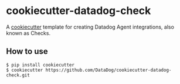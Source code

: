 # cookiecutter-datadog-check

A [cookiecutter](https://github.com/audreyr/cookiecutter) template for creating
Datadog Agent integrations, also known as Checks.

## How to use

    $ pip install cookiecutter
    $ cookiecutter https://github.com/DataDog/cookiecutter-datadog-check.git
